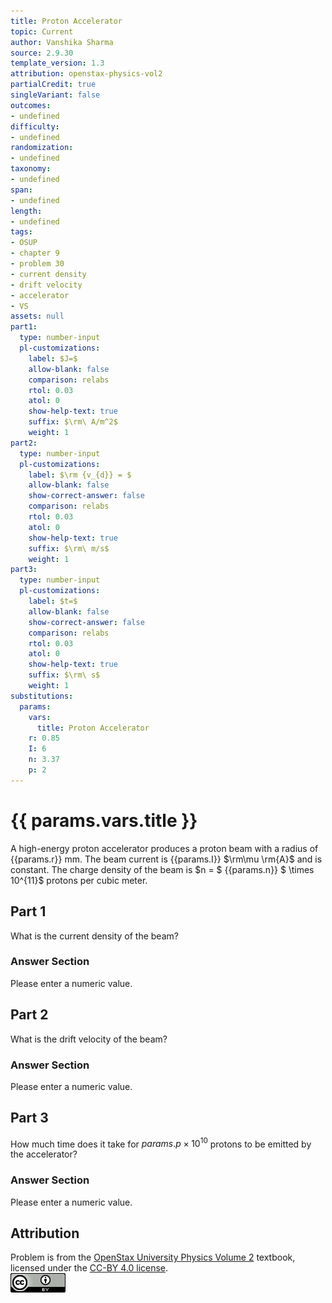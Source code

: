 ```yaml
---
title: Proton Accelerator
topic: Current
author: Vanshika Sharma
source: 2.9.30
template_version: 1.3
attribution: openstax-physics-vol2
partialCredit: true
singleVariant: false
outcomes:
- undefined
difficulty:
- undefined
randomization:
- undefined
taxonomy:
- undefined
span:
- undefined
length:
- undefined
tags:
- OSUP
- chapter 9
- problem 30
- current density
- drift velocity
- accelerator
- VS
assets: null
part1:
  type: number-input
  pl-customizations:
    label: $J=$
    allow-blank: false
    comparison: relabs
    rtol: 0.03
    atol: 0
    show-help-text: true
    suffix: $\rm\ A/m^2$
    weight: 1
part2:
  type: number-input
  pl-customizations:
    label: $\rm {v_{d}} = $
    allow-blank: false
    show-correct-answer: false
    comparison: relabs
    rtol: 0.03
    atol: 0
    show-help-text: true
    suffix: $\rm\ m/s$
    weight: 1
part3:
  type: number-input
  pl-customizations:
    label: $t=$
    allow-blank: false
    show-correct-answer: false
    comparison: relabs
    rtol: 0.03
    atol: 0
    show-help-text: true
    suffix: $\rm\ s$
    weight: 1
substitutions:
  params:
    vars:
      title: Proton Accelerator
    r: 0.85
    I: 6
    n: 3.37
    p: 2
---
```

# {{ params.vars.title }}
A high-energy proton accelerator produces a proton beam with a radius of {{params.r}} $\textrm{mm}$.
The beam current is {{params.I}} $\rm\mu \rm{A}$ and is constant.
The charge density of the beam is $n = $ {{params.n}} $ \times 10^{11}$ protons per cubic meter.

## Part 1

What is the current density of the beam?

### Answer Section

Please enter a numeric value.

## Part 2

What is the drift velocity of the beam?

### Answer Section

Please enter a numeric value.

## Part 3

How much time does it take for ${{params.p}} \times 10^{10}$ protons to be emitted by the accelerator?

### Answer Section

Please enter a numeric value.

## Attribution

Problem is from the [OpenStax University Physics Volume 2](https://openstax.org/details/books/university-physics-volume-2) textbook, licensed under the [CC-BY 4.0 license](https://creativecommons.org/licenses/by/4.0/).<br>![Image representing the Creative Commons 4.0 BY license.](https://raw.githubusercontent.com/firasm/bits/master/by.png)